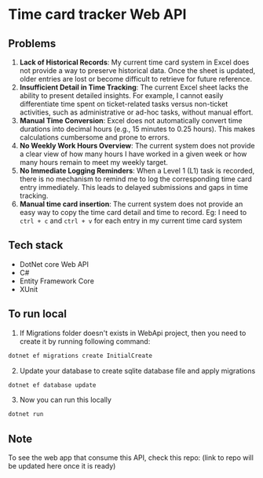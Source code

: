 # Time card tracker Web API

## Problems

1. **Lack of Historical Records**: My current time card system in Excel does not provide a way to preserve historical data. Once the sheet is updated, older entries are lost or become difficult to retrieve for future reference.
2. **Insufficient Detail in Time Tracking**: The current Excel sheet lacks the ability to present detailed insights. For example, I cannot easily differentiate time spent on ticket-related tasks versus non-ticket activities, such as administrative or ad-hoc tasks, without manual effort.
3. **Manual Time Conversion**: Excel does not automatically convert time durations into decimal hours (e.g., 15 minutes to 0.25 hours). This makes calculations cumbersome and prone to errors.
4. **No Weekly Work Hours Overview**: The current system does not provide a clear view of how many hours I have worked in a given week or how many hours remain to meet my weekly target.
5. **No Immediate Logging Reminders**: When a Level 1 (L1) task is recorded, there is no mechanism to remind me to log the corresponding time card entry immediately. This leads to delayed submissions and gaps in time tracking.
6. **Manual time card insertion**: The current system does not provide an easy way to copy the time card detail and time to record. Eg: I need to `ctrl + c` and `ctrl + v` for each entry in my current time card system

## Tech stack

- DotNet core Web API
- C#
- Entity Framework Core
- XUnit

## To run local

1. If Migrations folder doesn't exists in WebApi project, then you need to create it by running following command:

```bash
dotnet ef migrations create InitialCreate
```

2. Update your database to create sqlite database file and apply migrations

```bash
dotnet ef database update
```

3. Now you can run this locally

```bash
dotnet run
```

## Note

To see the web app that consume this API, check this repo: (link to repo will be updated here once it is ready)
